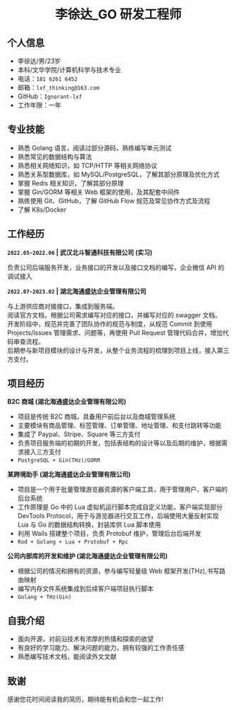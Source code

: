  <center>
     <h1>李徐达_GO 研发工程师</h1>
 </center>

## 个人信息

* 李徐达/男/23岁
* 本科/文华学院/计算机科学与技术专业
* 电话：```181 6261 6452```
* 邮箱：```lxf_thinking@163.com```
* GitHub：```Ignorant-lxf```
* 工作年限：一年

## 专业技能     

* 熟悉 Golang 语言，阅读过部分源码，熟练编写单元测试
* 熟悉常见的数据结构与算法
* 熟悉相关网络知识，如 TCP/HTTP 等相关网络协议
* 熟悉关系型数据库，如 MySQL/PostgreSQL，了解其部分原理及优化方式
* 掌握 Redis 相关知识，了解其部分原理
* 掌握 Gin/GORM 等相关 Web 框架的使用，及其配套中间件
* 熟练使用 Git、GitHub，了解 GitHub Flow 规范及常见协作方式及流程
* 了解 K8s/Docker

## 工作经历

**```2022.05~2022.06``` | 武汉北斗智通科技有限公司 (实习)**  

负责公司后端服务开发，业务接口的开发以及接口文档的编写，企业微信 API 的调试接入

**```2022.07~2023.02``` | 湖北海通盛达企业管理有限公司**   

与上游供应商对接接口，集成到服务端。   
阅读官方文档，根据公司需求编写对应的接口，并编写对应的 swagger 文档。   
开发阶段中，规范并完善了团队协作的规范与制度，从规范 Commit 到使用 Projects/Issues 管理需求、问题等，再使用 Pull Request 管理代码合并，增加代码审查流程。   
后期参与新项目模块的设计与开发，从整个业务流程的梳理到项目上线，接入第三方支付。

## 项目经历

**B2C 商城 (湖北海通盛达企业管理有限公司)**
   * 项目是传统 B2C 商城，具备用户前后台以及商城管理系统
   * 主要模块有商品管理、标签管理、订单管理、地址管理、和支付跳转等功能
   * 集成了 Paypal、Stripe、Square 等三方支付
   * 负责项目服务端的初期的开发，包括表结构的设计等以及后期的维护，根据需求接入三方支付
   * ```PostgreSQL + Gin(THz)/GORM```

**某跨境助手 (湖北海通盛达企业管理有限公司)**   
   * 项目是一个用于批量管理游览器资源的客户端工具，用于管理用户、客户端的后台系统
   * 工作原理是 Go 中的 Lua 虚拟机运行脚本完成自定义功能，客户端实现部分 DevTools Protocol，用于与游览器进行交互工作，后端使用大量反射实现 Lua 与 Go 的数据结构转换，封装库供 Lua 脚本使用
   * 利用 Wails 搭建整个项目，负责 Protobuf 维护，管理后台后端开发
   * ```Rod + Golang + Lua + Protobuf + Rpc```   

**公司内部库的开发和维护 (湖北海通盛达企业管理有限公司)**
   * 根据公司的情况和拥有的资源，参与编写轻量级 Web 框架开发(THz),书写路由映射
   * 编写内存文件系统集成到后续客户端项目执行脚本
   * ```Golang + THz(Gin)```

## 自我介绍

* 面向开源，对前沿技术有浓厚的热情和探索的欲望
* 有良好的学习能力、解决问题的能力，拥有较强的工作责任感
* 熟悉编写技术文档，能阅读外文文献

## 致谢

感谢您花时间阅读我的简历，期待能有机会和您一起工作!